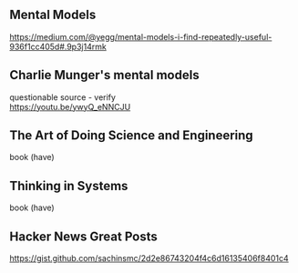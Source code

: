 

## Mental Models
https://medium.com/@yegg/mental-models-i-find-repeatedly-useful-936f1cc405d#.9p3j14rmk

## Charlie Munger's mental models
questionable source - verify  
https://youtu.be/ywyQ_eNNCJU

## The Art of Doing Science and Engineering
book (have)

## Thinking in Systems
book (have)

## Hacker News Great Posts
https://gist.github.com/sachinsmc/2d2e86743204f4c6d16135406f8401c4